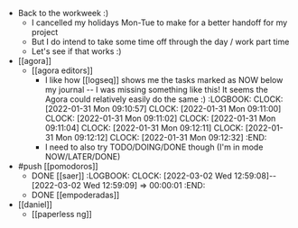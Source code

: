 - Back to the workweek :)
	- I cancelled my holidays Mon-Tue to make for a better handoff for my project
	- But I do intend to take some time off through the day / work part time
	- Let's see if that works :)
- [[agora]]
	- [[agora editors]]
		- I like how [[logseq]] shows me the tasks marked as NOW below my journal -- I was missing something like this! It seems the Agora could relatively easily do the same :)
		  :LOGBOOK:
		  CLOCK: [2022-01-31 Mon 09:10:57]
		  CLOCK: [2022-01-31 Mon 09:11:00]
		  CLOCK: [2022-01-31 Mon 09:11:02]
		  CLOCK: [2022-01-31 Mon 09:11:04]
		  CLOCK: [2022-01-31 Mon 09:12:11]
		  CLOCK: [2022-01-31 Mon 09:12:12]
		  CLOCK: [2022-01-31 Mon 09:12:32]
		  :END:
		- I need to also try TODO/DOING/DONE though (I'm in mode NOW/LATER/DONE)
- #push [[pomodoros]]
	- DONE [[saer]]
	  :LOGBOOK:
	  CLOCK: [2022-03-02 Wed 12:59:08]--[2022-03-02 Wed 12:59:09] =>  00:00:01
	  :END:
	- DONE [[empoderadas]]
- [[daniel]]
	- [[paperless ng]]